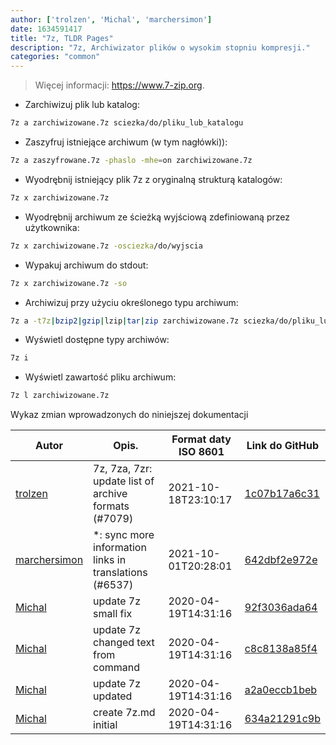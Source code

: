 ```yaml
---
author: ['trolzen', 'Michal', 'marchersimon']
date: 1634591417
title: "7z, TLDR Pages"
description: "7z, Archiwizator plików o wysokim stopniu kompresji."
categories: "common"
---
```

> Więcej informacji: <https://www.7-zip.org>.

- Zarchiwizuj plik lub katalog:

```bash
7z a zarchiwizowane.7z sciezka/do/pliku_lub_katalogu
```

- Zaszyfruj istniejące archiwum (w tym nagłówki)):

```bash
7z a zaszyfrowane.7z -phaslo -mhe=on zarchiwizowane.7z
```

- Wyodrębnij istniejący plik 7z z oryginalną strukturą katalogów:

```bash
7z x zarchiwizowane.7z
```

- Wyodrębnij archiwum ze ścieżką wyjściową zdefiniowaną przez użytkownika:

```bash
7z x zarchiwizowane.7z -osciezka/do/wyjscia
```

- Wypakuj archiwum do stdout:

```bash
7z x zarchiwizowane.7z -so
```

- Archiwizuj przy użyciu określonego typu archiwum:

```bash
7z a -t7z|bzip2|gzip|lzip|tar|zip zarchiwizowane.7z sciezka/do/pliku_lub_katalogu
```

- Wyświetl dostępne typy archiwów:

```bash
7z i
```

- Wyświetl zawartość pliku archiwum:

```bash
7z l zarchiwizowane.7z
```
Wykaz zmian wprowadzonych do niniejszej dokumentacji


Autor | Opis. | Format daty ISO 8601 | Link do GitHub
------|-----|-----|-----
[trolzen](mailto:trolzen@gmail.com) | 7z, 7za, 7zr: update list of archive formats (#7079) | 2021-10-18T23:10:17 | [1c07b17a6c31](https://github.com/tldr-pages/tldr/commit/1c07b17a6c319eb4d72fd840ee479565893bc3f1)
[marchersimon](mailto:50295997+marchersimon@users.noreply.github.com) | *: sync more information links in translations (#6537) | 2021-10-01T20:28:01 | [642dbf2e972e](https://github.com/tldr-pages/tldr/commit/642dbf2e972e388fab8c84ba3b4685fb862b6454)
[Michal](mailto:mich.biesiada@gmail.com) | update 7z small fix | 2020-04-19T14:31:16 | [92f3036ada64](https://github.com/tldr-pages/tldr/commit/92f3036ada643db534247af393553072ddf39766)
[Michal](mailto:mich.biesiada@gmail.com) | update 7z changed text from command | 2020-04-19T14:31:16 | [c8c8138a85f4](https://github.com/tldr-pages/tldr/commit/c8c8138a85f475dcbed32c9716ced23f10cc8222)
[Michal](mailto:mich.biesiada@gmail.com) | update 7z updated | 2020-04-19T14:31:16 | [a2a0eccb1beb](https://github.com/tldr-pages/tldr/commit/a2a0eccb1beb512a563aff93a03268069a430e23)
[Michal](mailto:mich.biesiada@gmail.com) | create 7z.md initial | 2020-04-19T14:31:16 | [634a21291c9b](https://github.com/tldr-pages/tldr/commit/634a21291c9b8288acfd607463628a7b4e6a3e97)

